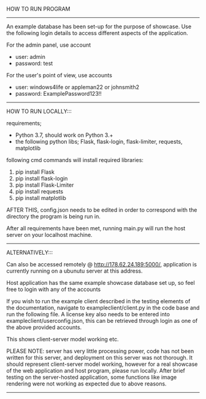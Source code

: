 HOW TO RUN PROGRAM

------

An example database has been set-up for the purpose of showcase. Use the following login details to access different aspects of the application.

For the admin panel, use account
- user: admin
- password: test

For the user's point of view, use accounts 
- user: windows4life or appleman22 or johnsmith2
- password: ExamplePassword123!!

------
HOW TO RUN LOCALLY:::

requirements;
- Python 3.7, should work on Python 3.+
- the following python libs; Flask, flask-login, flask-limiter, requests, matplotlib

following cmd commands will install required libraries:
<ol>
<li>pip install Flask</li>
<li>pip install flask-login</li>
<li>pip install Flask-Limiter</li>
<li>pip install requests</li>
<li>pip install matplotlib</li>
</ol>

AFTER THIS, config.json needs to be edited in order to correspond with the directory the program is being run in.

After all requirements have been met, running main.py will run the host server on your localhost machine.

------
ALTERNATIVELY:::

Can also be accessed remotely @ http://178.62.24.189:5000/, application is currently running on a ubunutu server at this address.

Host application has the same example showcase database set up, so feel free to login with any of the accounts

If you wish to run the example client described in the testing elements of the documentation, navigate to exampleclient/client.py in the code base and run the following file. A license key also needs to be entered into exampleclient/userconfig.json, this can be retrieved through login as one of the above provided accounts.

This shows client-server model working etc.

PLEASE NOTE: server has very little processing power, code has not been written for this server, and deployment on this server was not thorough. It should represent client-server model working, however for a real showcase of the web application and host program, please run locally. After brief testing on the server-hosted application, some functions like image rendering were not working as expected due to above reasons.

-----
